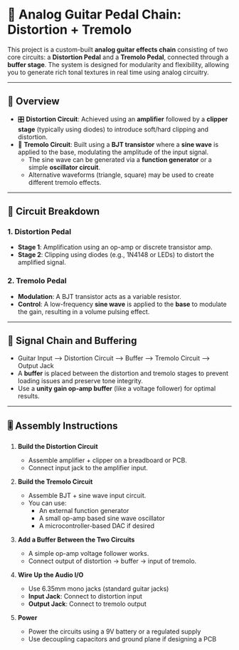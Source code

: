 # 🎸 Analog Guitar Pedal Chain: Distortion + Tremolo

This project is a custom-built **analog guitar effects chain** consisting of two core circuits: a **Distortion Pedal** and a **Tremolo Pedal**, connected through a **buffer stage**. The system is designed for modularity and flexibility, allowing you to generate rich tonal textures in real time using analog circuitry.

---

## 🔧 Overview

- 🎛️ **Distortion Circuit**: Achieved using an **amplifier** followed by a **clipper stage** (typically using diodes) to introduce soft/hard clipping and distortion.
- 🌊 **Tremolo Circuit**: Built using a **BJT transistor** where a **sine wave** is applied to the base, modulating the amplitude of the input signal.
    - The sine wave can be generated via a **function generator** or a simple **oscillator circuit**.
    - Alternative waveforms (triangle, square) may be used to create different tremolo effects.

---

## 🧩 Circuit Breakdown

### 1. **Distortion Pedal**
- **Stage 1**: Amplification using an op-amp or discrete transistor amp.
- **Stage 2**: Clipping using diodes (e.g., 1N4148 or LEDs) to distort the amplified signal.

### 2. **Tremolo Pedal**
- **Modulation**: A BJT transistor acts as a variable resistor.
- **Control**: A low-frequency **sine wave** is applied to the **base** to modulate the gain, resulting in a volume pulsing effect.

---

## 🔁 Signal Chain and Buffering
- Guitar Input --> Distortion Circuit --> Buffer --> Tremolo Circuit --> Output Jack
- A **buffer** is placed between the distortion and tremolo stages to prevent loading issues and preserve tone integrity.
- Use a **unity gain op-amp buffer** (like a voltage follower) for optimal results.

---

## 🎚️ Assembly Instructions

1. **Build the Distortion Circuit**
    - Assemble amplifier + clipper on a breadboard or PCB.
    - Connect input jack to the amplifier input.
  
2. **Build the Tremolo Circuit**
    - Assemble BJT + sine wave input circuit.
    - You can use:
        - An external function generator
        - A small op-amp based sine wave oscillator
        - A microcontroller-based DAC if desired

3. **Add a Buffer Between the Two Circuits**
    - A simple op-amp voltage follower works.
    - Connect output of distortion → buffer → input of tremolo.

4. **Wire Up the Audio I/O**
    - Use 6.35mm mono jacks (standard guitar jacks)
    - **Input Jack**: Connect to distortion input
    - **Output Jack**: Connect to tremolo output

5. **Power**
    - Power the circuits using a 9V battery or a regulated supply
    - Use decoupling capacitors and ground plane if designing a PCB
